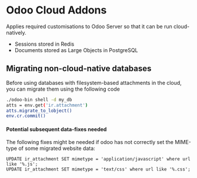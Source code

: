 # Odoo Cloud Addons

Applies required customisations to Odoo Server so that it can be run
cloud-natively.

* Sessions stored in Redis
* Documents stored as Large Objects in PostgreSQL

## Migrating non-cloud-native databases

Before using databases with filesystem-based attachments in the cloud, you
can migrate them using the following code

```bash
./odoo-bin shell -d my_db
atts = env.get('ir.attachment')
atts.migrate_to_lobject()
env.cr.commit()
```

#### Potential subsequent data-fixes needed

The following fixes might be needed if odoo has not correctly set the MIME-type
of some migrated website data:

```
UPDATE ir_attachment SET mimetype = 'application/javascript' where url like '%.js';
UPDATE ir_attachment SET mimetype = 'text/css' where url like '%.css';
```
